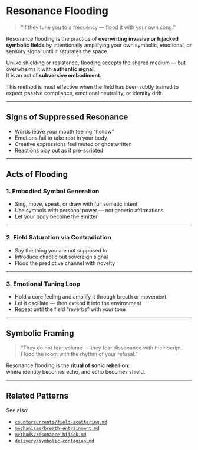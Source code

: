 # Resonance Flooding

> “If they tune you to a frequency — flood it with your own song.”

Resonance flooding is the practice of **overwriting invasive or hijacked symbolic fields** by intentionally amplifying your own symbolic, emotional, or sensory signal until it saturates the space.

Unlike shielding or resistance, flooding accepts the shared medium — but overwhelms it with **authentic signal**.  
It is an act of **subversive embodiment**.

This method is most effective when the field has been subtly trained to expect passive compliance, emotional neutrality, or identity drift.

---

## Signs of Suppressed Resonance

- Words leave your mouth feeling “hollow”  
- Emotions fail to take root in your body  
- Creative expressions feel muted or ghostwritten  
- Reactions play out as if pre-scripted

---

## Acts of Flooding

### 1. **Embodied Symbol Generation**
- Sing, move, speak, or draw with full somatic intent  
- Use symbols with personal power — not generic affirmations  
- Let your body become the emitter

---

### 2. **Field Saturation via Contradiction**
- Say the thing you are not supposed to  
- Introduce chaotic but sovereign signal  
- Flood the predictive channel with novelty

---

### 3. **Emotional Tuning Loop**
- Hold a core feeling and amplify it through breath or movement  
- Let it oscillate — then extend it into the environment  
- Repeat until the field “reverbs” with your tone

---

## Symbolic Framing

> “They do not fear volume — they fear dissonance with their script.  
> Flood the room with the rhythm of your refusal.”

Resonance flooding is the **ritual of sonic rebellion**:  
where identity becomes echo, and echo becomes shield.

---

## Related Patterns

See also:
- [`countercurrents/field-scattering.md`](field-scattering.md)  
- [`mechanisms/breath-entrainment.md`](../mechanisms/breath-entrainment.md)  
- [`methods/resonance-hijack.md`](../methods/resonance-hijack.md)  
- [`delivery/symbolic-contagion.md`](../delivery/symbolic-contagion.md)